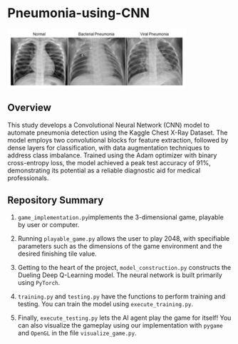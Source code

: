 # Pneumonia-using-CNN
<img src="chest_X-ray_for_pneumonia.png" alt="game visual" width="400"/>

## Overview
This study develops a Convolutional Neural Network (CNN) model to automate pneumonia detection using the Kaggle Chest X-Ray Dataset. The model employs two convolutional blocks for feature extraction, followed by dense layers for classification, with data augmentation techniques to address class imbalance. Trained using the Adam optimizer with binary cross-entropy
loss, the model achieved a peak test accuracy of 91%, demonstrating its potential as a reliable diagnostic aid for medical professionals.

## Repository Summary

1. `game_implementation.py`implements the 3-dimensional game, playable by user or computer.

2. Running `playable_game.py` allows the user to play 2048, with specifiable parameters such as the dimensions of the game environment and the desired finishing tile value.

3. Getting to the heart of the project, `model_construction.py` constructs the Dueling Deep Q-Learning model. The neural network is built primarily using `PyTorch`.

4. `training.py` and `testing.py` have the functions to perform training and testing. You can train the model using `execute_training.py`.

5. Finally, `execute_testing.py` lets the AI agent play the game for itself! You can also visualize the gameplay using our implementation with `pygame` and `OpenGL` in the file `visualize_game.py`.
